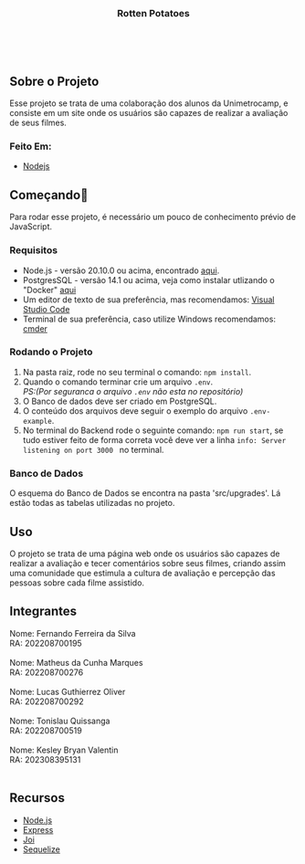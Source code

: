 <!-- PROJECT LOGO -->
<br />
<p align="center">

  <h3 align="center">Rotten Potatoes</h3>

  <p align="center">
    <br />
    <br />
    <br />
  </p>
</p>

## Sobre o Projeto

Esse projeto se trata de uma colaboração dos alunos da Unimetrocamp, e consiste em um site onde os usuários são capazes de realizar a avaliação de seus filmes.

### Feito Em:

* [Nodejs](https://nodejs.org/en/)


<!-- GETTING STARTED -->
## Começando🚀

Para rodar esse projeto, é necessário um pouco de conhecimento prévio de JavaScript.

### Requisitos
* Node.js - versão 20.10.0 ou acima, encontrado [aqui](https://nodejs.org/en/download/).
* PostgresSQL - versão 14.1 ou acima, veja como instalar utlizando o "Docker" [aqui](https://dev.to/shree_j/how-to-install-and-run-psql-using-docker-41j2)
* Um editor de texto de sua preferência, mas recomendamos: [Visual Studio Code](https://code.visualstudio.com/download)
* Terminal de sua preferência, caso utilize Windows recomendamos: [cmder](https://code.visualstudio.com/docs/editor/integrated-terminal#_can-i-use-cmders-shell-with-the-terminal-on-windows)

### Rodando o Projeto

1. Na pasta raiz, rode no seu terminal o comando: `npm install`.
2. Quando o comando terminar crie um arquivo `.env`. <br>
*PS:(Por seguranca o arquivo `.env` não esta no repositório)*<br>
4. O Banco de dados deve ser criado em PostgreSQL.
5. O conteúdo dos arquivos deve seguir o exemplo do arquivo `.env-example`.
6. No terminal do Backend rode o seguinte comando: `npm run start`, se tudo estiver feito de forma correta você deve ver a linha `info: Server listening on port 3000 ` no terminal.

### Banco de Dados
O esquema do Banco de Dados se encontra na pasta 'src/upgrades'. Lá estão todas as tabelas utilizadas no projeto.

<!-- Exemplo uso -->
## Uso

O projeto se trata de uma página web onde os usuários são capazes de realizar a avaliação e tecer comentários sobre seus filmes, criando assim uma comunidade que estimula a cultura de avaliação e percepção das pessoas sobre cada filme assistido.


<!-- INTEGRANTES -->
## Integrantes
Nome: Fernando Ferreira da Silva <br>
RA: 202208700195 <br><br>
Nome: Matheus da Cunha Marques <br>
RA: 202208700276 <br><br>
Nome: Lucas Guthierrez Oliver <br>
RA: 202208700292 <br><br>
Nome: Tonislau Quissanga <br>
RA: 202208700519 <br><br>
Nome: Kesley Bryan Valentin <br>
RA: 202308395131 <br><br>



<!-- Aprendizados -->
## Recursos

* [Node.js](https://nodejs.org/en/)
* [Express](http://expressjs.com/)
* [Joi](https://joi.dev/)
* [Sequelize](https://sequelize.org/)
